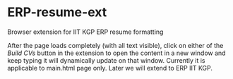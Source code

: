 # ERP-resume-ext
Browser extension for IIT KGP ERP resume formatting

After the page loads completely (with all text visible), click on either of the *Build CVs* button in the extension to open the content in a new window and keep typing it will dynamically update on that window. Currently it is applicable to main.html page only. Later we will extend to ERP IIT KGP.
